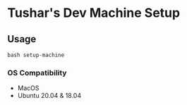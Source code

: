 # Tushar's Dev Machine Setup

## Usage

```
bash setup-machine
```

### OS Compatibility

- MacOS
- Ubuntu 20.04 & 18.04